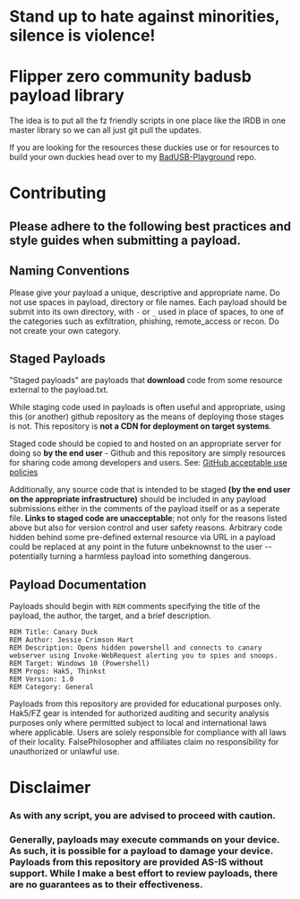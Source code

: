 # Stand up to hate against minorities, silence is violence!

# Flipper zero community badusb payload library
The idea is to put all the fz friendly scripts in one place like the IRDB in one master library so we can all just git pull the updates.

If you are looking for the resources these duckies use or for resources to build your own duckies head over to my [BadUSB-Playground](https://github.com/FalsePhilosopher/BadUSB-Playground) repo.<br>

# Contributing
## Please adhere to the following best practices and style guides when submitting a payload.

## Naming Conventions
Please give your payload a unique, descriptive and appropriate name. Do not use spaces in payload, directory or file names. Each payload should be submit into its own directory, with `-` or `_` used in place of spaces, to one of the categories such as exfiltration, phishing, remote_access or recon. Do not create your own category.

## Staged Payloads
"Staged payloads" are payloads that **download** code from some resource external to the payload.txt. 

While staging code used in payloads is often useful and appropriate, using this (or another) github repository as the means of deploying those stages is not. This repository is **not a CDN for deployment on target systems**. 

Staged code should be copied to and hosted on an appropriate server for doing so **by the end user** - Github and this repository are simply resources for sharing code among developers and users.
See: [GitHub acceptable use policies](https://docs.github.com/en/site-policy/acceptable-use-policies/github-acceptable-use-policies#5-site-access-and-safety)

Additionally, any source code that is intended to be staged **(by the end user on the appropriate infrastructure)** should be included in any payload submissions either in the comments of the payload itself or as a seperate file. **Links to staged code are unacceptable**; not only for the reasons listed above but also for version control and user safety reasons. Arbitrary code hidden behind some pre-defined external resource via URL in a payload could be replaced at any point in the future unbeknownst to the user -- potentially turning a harmless payload into something dangerous.

## Payload Documentation
Payloads should begin with `REM` comments specifying the title of the payload, the author, the target, and a brief description.

    REM Title: Canary Duck
	REM Author: Jessie Crimson Hart
	REM Description: Opens hidden powershell and connects to canary webserver using Invoke-WebRequest alerting you to spies and snoops.
	REM Target: Windows 10 (Powershell)
	REM Props: Hak5, Thinkst
	REM Version: 1.0
	REM Category: General

Payloads from this repository are provided for educational purposes only.  Hak5/FZ gear is intended for authorized auditing and security analysis purposes only where permitted subject to local and international laws where applicable. Users are solely responsible for compliance with all laws of their locality. FalsePhilosopher and affiliates claim no responsibility for unauthorized or unlawful use.

# Disclaimer
<h3><b>As with any script, you are advised to proceed with caution.</h3></b>
<h3><b>Generally, payloads may execute commands on your device. As such, it is possible for a payload to damage your device. Payloads from this repository are provided AS-IS without support. While I make a best effort to review payloads, there are no guarantees as to their effectiveness.</h3></b>
